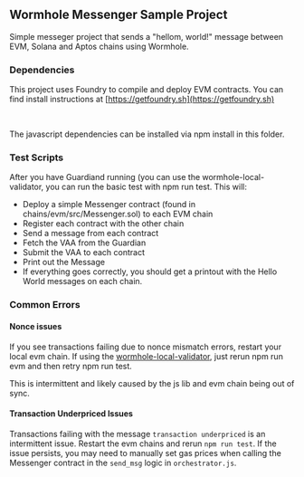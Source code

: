 ## Wormhole Messenger Sample Project
Simple messeger project that sends a "hellom, world!" message between EVM, Solana and Aptos chains using Wormhole. 

### Dependencies
This project uses Foundry to compile and deploy EVM contracts. You can find install instructions at [https://getfoundry.sh](https://getfoundry.sh)

<br>

The javascript dependencies can be installed via npm install in this folder.

### Test Scripts
After you have Guardiand running (you can use the wormhole-local-validator, you can run the basic test with npm run test. This will:

* Deploy a simple Messenger contract (found in chains/evm/src/Messenger.sol) to each EVM chain
* Register each contract with the other chain
* Send a message from each contract
* Fetch the VAA from the Guardian
* Submit the VAA to each contract
* Print out the Message
* If everything goes correctly, you should get a printout with the Hello World messages on each chain.

### Common Errors

#### Nonce issues
If you see transactions failing due to nonce mismatch errors, restart your local evm chain. If using the [wormhole-local-validator](wormhole-local-validator), just rerun npm run evm and then retry npm run test.

This is intermittent and likely caused by the js lib and evm chain being out of sync.

#### Transaction Underpriced Issues
Transactions failing with the message `transaction underpriced` is an intermittent issue. Restart the evm chains and rerun `npm run test`. If the issue persists, you may need to manually set gas prices when calling the Messenger contract in the `send_msg` logic in `orchestrator.js`.
